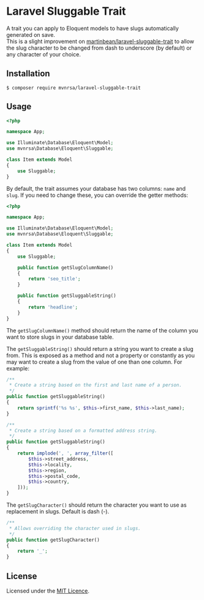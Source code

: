 # Laravel Sluggable Trait

A trait you can apply to Eloquent models to have slugs automatically generated on save.  
This is a slight improvement on
[martinbean/laravel-sluggable-trait](https://github.com/martinbean/laravel-sluggable-trait)
to allow the slug character to be changed from dash to underscore (by default)
or any character of your choice.

## Installation

    $ composer require mvnrsa/laravel-sluggable-trait

## Usage

```php
<?php

namespace App;

use Illuminate\Database\Eloquent\Model;
use mvnrsa\Database\Eloquent\Sluggable;

class Item extends Model
{
    use Sluggable;
}
```

By default, the trait assumes your database has two columns: `name` and `slug`.
If you need to change these, you can override the getter methods:

```php
<?php

namespace App;

use Illuminate\Database\Eloquent\Model;
use mvnrsa\Database\Eloquent\Sluggable;

class Item extends Model
{
    use Sluggable;

    public function getSlugColumnName()
    {
        return 'seo_title';
    }

    public function getSluggableString()
    {
        return 'headline';
    }
}
```

The `getSlugColumnName()` method should return the name of the column you want
to store slugs in your database table.

The `getSluggableString()` should return a string you want to create a slug
from. This is exposed as a method and not a property or constantly as you may
want to create a slug from the value of one than one column. For example:

```php
/**
 * Create a string based on the first and last name of a person.
 */
public function getSluggableString()
{
    return sprintf('%s %s', $this->first_name, $this->last_name);
}
```

```php
/**
 * Create a string based on a formatted address string.
 */
public function getSluggableString()
{
    return implode(', ', array_filter([
        $this->street_address,
        $this->locality,
        $this->region,
        $this->postal_code,
        $this->country,
    ]));
}
```

The `getSlugCharacter()` should return the character you want to use as
replacement in slugs.  Default is dash (-).

```php
/**
 * Allows overriding the character used in slugs.
 */
public function getSlugCharacter()
{
	return '_';
}
```

## License

Licensed under the [MIT Licence](LICENSE.md).
